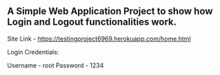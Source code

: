 ## A Simple Web Application Project to show how Login and Logout functionalities work.

Site Link - https://testingproject6969.herokuapp.com/home.html

Login Credentials:

Username - root
Password - 1234
